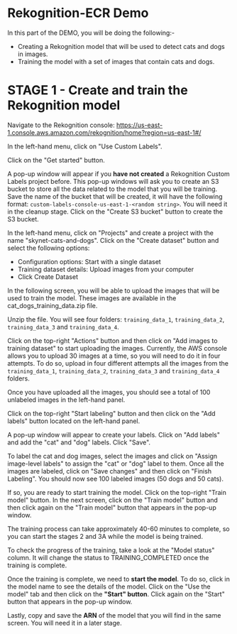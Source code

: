 # Rekognition-ECR Demo

In this part of the DEMO, you will be doing the following:-

- Creating a Rekognition model that will be used to detect cats and dogs in images.
- Training the model with a set of images that contain cats and dogs.

# STAGE 1 - Create and train the Rekognition model

Navigate to the Rekognition console: https://us-east-1.console.aws.amazon.com/rekognition/home?region=us-east-1#/

In the left-hand menu, click on "Use Custom Labels".

Click on the "Get started" button.

A pop-up window will appear if you **have not created** a Rekognition Custom Labels project before. This pop-up windows will ask you to create an S3 bucket to store all the data related to the model that you will be training. Save the name of the bucket that will be created, it will have the following format: `custom-labels-console-us-east-1-<random string>`. You will need it in the cleanup stage. Click on the "Create S3 bucket" button to create the S3 bucket.

In the left-hand menu, click on "Projects" and create a project with the name "skynet-cats-and-dogs".
Click on the "Create dataset" button and select the following options:
 - Configuration options: Start with a single dataset
 - Training dataset details: Upload images from your computer
 - Click Create Dataset

In the following screen, you will be able to upload the images that will be used to train the model. These images are available in the cat_dogs_training_data.zip file.

Unzip the file. You will see four folders: `training_data_1`, `training_data_2`, `training_data_3` and `training_data_4`.

Click on the top-right "Actions" button and then click on "Add images to training dataset" to start uploading the images. Currently, the AWS console allows you to upload 30 images at a time, so you will need to do it in four attempts. To do so, upload in four different attempts all the images from the `training_data_1`, `training_data_2`, `training_data_3` and `training_data_4` folders.

Once you have uploaded all the images, you should see a total of 100 unlabeled images in the left-hand panel.

Click on the top-right "Start labeling" button and then click on the "Add labels" button located on the left-hand panel.

A pop-up window will appear to create your labels. Click on "Add labels" and add the "cat" and "dog" labels. Click "Save".

To label the cat and dog images, select the images and click on "Assign image-level labels" to assign the "cat" or "dog" label to them. Once all the images are labeled, click on "Save changes" and then click on "Finish Labeling". You should now see 100 labeled images (50 dogs and 50 cats).

If so, you are ready to start training the model. Click on the top-right "Train model" button. In the next screen, click on the "Train model" button and then click again on the "Train model" button that appears in the pop-up window.

The training process can take approximately 40-60 minutes to complete, so you can start the stages 2 and 3A while the model is being trained.

To check the progress of the training, take a look at the "Model status" column. It will change the status to TRAINING_COMPLETED once the training is complete.

Once the training is complete, we need to **start the model**. To do so, click in the model name to see the details of the model. Click on the "Use the model" tab and then click on the **"Start" button**. Click again on the "Start" button that appears in the pop-up window.

Lastly, copy and save the **ARN** of the model that you will find in the same screen. You will need it in a later stage.
